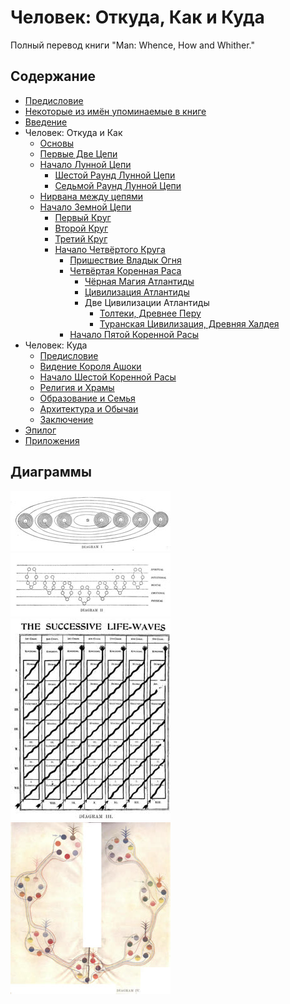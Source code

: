 # Человек: Откуда, Как и Куда

Полный перевод книги "Man: Whence, How and Whither."

## Содержание

- [Предисловие](/ru/foreword)
- [Некоторые из имён упоминаемые в книге](/ru/characters)
- [Введение](/ru/introduction)
- Человек: Откуда и Как
  - [Основы](/ru/01.preliminaries)
  - [Первые Две Цепи](/ru/02.1st-and-2nd-chains)
  - [Начало Лунной Цепи](/ru/03.early-moon-chain)
    - [Шестой Раунд Лунной Цепи](/ru/04.6th-moon-round)
    - [Седьмой Раунд Лунной Цепи](/ru/05.7th-moon-round)
  - [Нирвана между цепями](/ru/06.0.interchain-nirvana)
  - [Начало Земной Цепи](/ru/06.early-earth-chain)
    - [Первый Круг](/ru/07.1st-round.md)
    - [Второй Круг](/ru/07.2nd-round.md)
    - [Третий Круг](/ru/07.3rd-round.md)
    - [Начало Четвёртого Круга](/ru/07.4th-round.md)
      - [Пришествие Владык Огня](/ru/07.lords-of-fire.md)
      - [Четвёртая Коренная Раса](/ru/08.4th-root-race)
        - [Чёрная Магия Атлантиды](/ru/10.atlantean-black-magic)
        - [Цивилизация Атлантиды](/ru/11.atlantean-civilization)
        - Две Цивилизации Атлантиды
          - [Толтеки, Древнее Перу](/ru/12.tolteks-ancient-peru)
          - [Туранская Цивилизация, Древняя Халдея](/ru/13.turanians-ancient-chaldea)
      - [Начало Пятой Коренной Расы](/ru/14.5th-root-race)
- Человек: Куда
  - [Предисловие](/ru/20.6th-root-race-intro)
  - [Видение Короля Ашоки](/ru/21.king-ashoka-vision)
  - [Начало Шестой Коренной Расы](/ru/23.early-6th-root-race)
  - [Религия и Храмы](/ru/24.religion-and-temples)
  - [Образование и Семья](/ru/25.education-and-family)
  - [Архитектура и Обычаи](/ru/26.architecture-and-customs)
  - [Заключение](/ru/conclusion)
- [Эпилог](/ru/epilogue)
- [Приложения](/ru/appendix)

## Диаграммы

[![](/img/p1.jpg)](/img/1.jpg)
[![](/img/p2.jpg)](/img/2.jpg)
[![](/img/p3.jpg)](/img/3.jpg)
[![](/img/p4.jpg)](/img/4.jpg)
